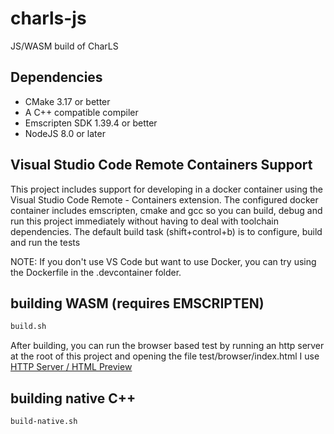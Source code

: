 # charls-js
JS/WASM build of CharLS

## Dependencies

* CMake 3.17 or better
* A C++ compatible compiler
* Emscripten SDK 1.39.4 or better
* NodeJS 8.0 or later

## Visual Studio Code Remote Containers Support

This project includes support for developing in a docker container using the 
Visual Studio Code Remote - Containers extension.  The configured docker container
includes emscripten, cmake and gcc so you can build, debug and run this project
immediately without having to deal with toolchain dependencies. The default build task
(shift+control+b) is to configure, build and run the tests

NOTE: If you don't use VS Code but want to use Docker, you can try using the 
Dockerfile in the .devcontainer folder.

## building WASM (requires EMSCRIPTEN)

```bash
build.sh
```

After building, you can run the browser based test by running an http server
at the root of this project and opening the file test/browser/index.html  I use 
[HTTP Server / HTML Preview](https://marketplace.visualstudio.com/items?itemName=Flixs.vs-code-http-server-and-html-preview)

## building native C++

```bash
build-native.sh
```